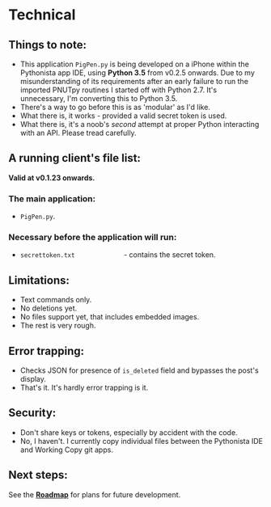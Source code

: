 # Technical

## Things to note:
* This application `PigPen.py` is being developed on a iPhone within the Pythonista app IDE, using **Python 3.5** from v0.2.5 onwards.  Due to my misunderstanding of its requirements after an early failure to run the imported PNUTpy routines I started off with Python 2.7. It's unnecessary, I'm converting this to Python 3.5.
* There's a way to go before this is as 'modular' as I'd like.
* What there is, it works - provided a valid secret token is used.
* What there is, it's a noob's *second* attempt at proper Python interacting with an API.  Please tread carefully.

## A running client's file list:
**Valid at v0.1.23 onwards.**
### The main application:
* `PigPen.py`.
### Necessary before the application will run:
* `secrettoken.txt             ` - contains the secret token.

## Limitations:
* Text commands only.
* No deletions yet.
* No files support yet, that includes embedded images.
* The rest is very rough.

## Error trapping:
* Checks JSON for presence of `is_deleted` field and bypasses the post's display.
* That's it.  It's hardly error trapping is it.

## Security:
* Don't share keys or tokens, especially by accident with the code.
* No, I haven't.  I currently copy individual files between the Pythonista IDE and Working Copy git apps.

## Next steps:
See the **[Roadmap](90-roadmap.md)** for plans for future development.
